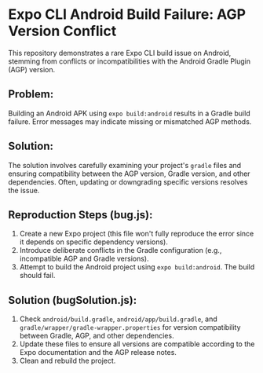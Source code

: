 # Expo CLI Android Build Failure: AGP Version Conflict

This repository demonstrates a rare Expo CLI build issue on Android, stemming from conflicts or incompatibilities with the Android Gradle Plugin (AGP) version.

## Problem:

Building an Android APK using `expo build:android` results in a Gradle build failure.  Error messages may indicate missing or mismatched AGP methods.

## Solution:

The solution involves carefully examining your project's `gradle` files and ensuring compatibility between the AGP version, Gradle version, and other dependencies.  Often, updating or downgrading specific versions resolves the issue.

## Reproduction Steps (bug.js):

1. Create a new Expo project (this file won't fully reproduce the error since it depends on specific dependency versions).
2. Introduce deliberate conflicts in the Gradle configuration (e.g., incompatible AGP and Gradle versions).
3. Attempt to build the Android project using `expo build:android`.  The build should fail.   

## Solution (bugSolution.js):

1. Check `android/build.gradle`, `android/app/build.gradle`, and `gradle/wrapper/gradle-wrapper.properties` for version compatibility between Gradle, AGP, and other dependencies.
2. Update these files to ensure all versions are compatible according to the Expo documentation and the AGP release notes.
3. Clean and rebuild the project.

